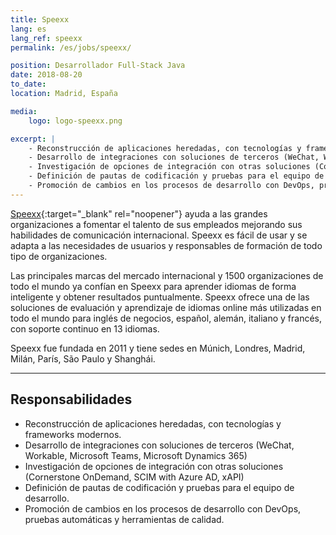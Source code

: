 ```yaml
---
title: Speexx
lang: es
lang_ref: speexx
permalink: /es/jobs/speexx/

position: Desarrollador Full-Stack Java
date: 2018-08-20
to_date: 
location: Madrid, España

media:
    logo: logo-speexx.png

excerpt: |
    - Reconstrucción de aplicaciones heredadas, con tecnologías y frameworks modernos.
    - Desarrollo de integraciones con soluciones de terceros (WeChat, Workable, Microsoft Teams, Microsoft Dynamics 365)
    - Investigación de opciones de integración con otras soluciones (Cornerstone OnDemand, SCIM with Azure AD, xAPI)
    - Definición de pautas de codificación y pruebas para el equipo de desarrollo.
    - Promoción de cambios en los procesos de desarrollo con DevOps, pruebas automáticas y herramientas de calidad.
---
```


[Speexx](https://www.speexx.com){:target="_blank" rel="noopener"} ayuda a las grandes organizaciones a fomentar el talento de sus empleados mejorando sus habilidades de comunicación internacional. Speexx es fácil de usar y se adapta a las necesidades de usuarios y responsables de formación de todo tipo de organizaciones.

Las principales marcas del mercado internacional y 1500 organizaciones de todo el mundo ya confían en Speexx para aprender idiomas de forma inteligente y obtener resultados puntualmente. Speexx ofrece una de las soluciones de evaluación y aprendizaje de idiomas online más utilizadas en todo el mundo para inglés de negocios, español, alemán, italiano y francés, con soporte continuo en 13 idiomas.

Speexx fue fundada en 2011 y tiene sedes en Múnich, Londres, Madrid, Milán, París, São Paulo y Shanghái.

---

## Responsabilidades

- Reconstrucción de aplicaciones heredadas, con tecnologías y frameworks modernos.
- Desarrollo de integraciones con soluciones de terceros (WeChat, Workable, Microsoft Teams, Microsoft Dynamics 365)
- Investigación de opciones de integración con otras soluciones (Cornerstone OnDemand, SCIM with Azure AD, xAPI)
- Definición de pautas de codificación y pruebas para el equipo de desarrollo.
- Promoción de cambios en los procesos de desarrollo con DevOps, pruebas automáticas y herramientas de calidad.
